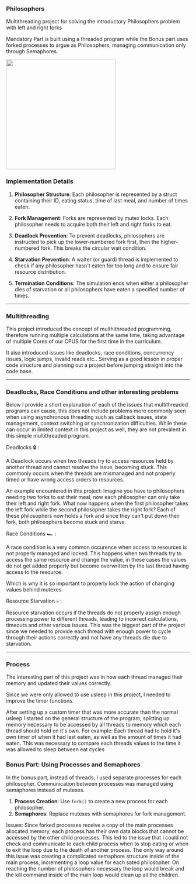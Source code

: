 ### Philosophers

Multithreading project for solving the introductory Philosophers problem with left and right forks

Mandatory Part is built using a threaded program while the Bonus part uses forked processes to argue as Philosophers, managing communication only through Semaphores.

<img src="![DALL·E-2024-08-26-12 02](https://github.com/user-attachments/assets/d9ba0854-3b74-4d3e-9259-a881cc3fe14b)" width="300" height="300"/>

### Implementation Details

1. **Philosopher Structure**: Each philosopher is represented by a struct containing their ID, eating status, time of last meal, and number of times eaten.

2. **Fork Management**: Forks are represented by mutex locks. Each philosopher needs to acquire both their left and right forks to eat.

3. **Deadlock Prevention**: To prevent deadlocks, philosophers are instructed to pick up the lower-numbered fork first, then the higher-numbered fork. This breaks the circular wait condition.

4. **Starvation Prevention**: A waiter (or guard) thread is implemented to check if any philosopher hasn't eaten for too long and to ensure fair resource distribution.

5. **Termination Conditions**: The simulation ends when either a philosopher dies of starvation or all philosophers have eaten a specified number of times.

---


### Multithreading

This project introduced the concept of multhithreaded programming, therefore running multiple calculations at the same time, 
taking advantage of multiple Cores of our CPUS for the first time in the curriculum.

It also introduced issues like deadlocks, race conditions, concurrency issues, logic jumps, invalid reads etc..
Serving as a good lesson in proper code structure and planning out a project before jumping straight into the code base.

---

### Deadlocks, Race Conditions and other interesting problems

Below I provide a short explanation of each of the issues that multithreaded programs can cause, 
this does not include problems more commonly seen when using asynchronous threading such as callback issues, state management, context switching or synchronization difficulties.
While these can occur in limited context in this project as well, they are not prevalent in this simple multithreaded program.

Deadlocks 🔒 :

A Deadlock occurs when two threads try to access resources held by another thread and cannot resolve the issue, becoming stuck.
This commonly occurs when the threads are mismanaged and not properly timed or have wrong access orders to resources.

An example encountered in this project:
Imagine you have to philosophers needing two forks to eat their meal, now each philosopher can only take their left and right fork.
What now happens when the first philosopher takes the left fork while the second philosopher takes the right fork?
Each of these philosophers now holds a fork and since they can't put down their fork, both philosophers become stuck and starve.

Race Conditions 🏎️ :

A race condition is a very common occurence when access to resources is not properly managed and locked.
This happens when two threads try to access the same resource and change the value, in these cases the values do not get added properly but become overwritten by the last thread having access to the resource.

Which is why it is so important to properly lock the action of changing values behind mutexes.

Resource Starvation 💀 :

Resource starvation occurs if the threads do not properly assign enough processing power to different threads, leading to incorrect calculations, timeouts and other various issues.
This was the biggest part of the project since we needed to provide each thread with enough power to cycle through their actions correctly and not have any threads die due to starvation.

---

### Process

The interesting part of this project was in how each thread managed their memory and updated their values correctly.

Since we were only allowed to use usleep in this project, I needed to improve the timer functions.

After setting up a custom timer that was more accurate than the normal usleep I started on the general structure of the program, splitting up memory necessary to be accessed by all threads to memory which each thread should hold on it's own.
For example:
Each thread had to hold it's own timer of when it had last eaten, as well as the amount of times it had eaten.
This was necessary to compare each threads values to the time it was allowed to sleep between eat cycles

### Bonus Part: Using Processes and Semaphores
In the bonus part, instead of threads, I used separate processes for each philosopher. 
Communication between processes was managed using semaphores instead of mutexes.

1. **Process Creation**: Use `fork()` to create a new process for each philosopher.
2. **Semaphores**: Replace mutexes with semaphores for fork management.

Issues:
Since forked processes receive a copy of the main processes allocated memory, each process has their own data blocks that cannot be accessed by the other child processes.
This led to the issue that I could not check and communicate to each child process when to stop eating or when to exit the loop due to the death of another process. 
The only way around this issue was creating a complicated semaphore structure inside of the main process, incrementing a loop value for each sated philosopher.
On reaching the number of philosophers necessary the loop would break and the kill command inside of the main loop would clean up all the children.

